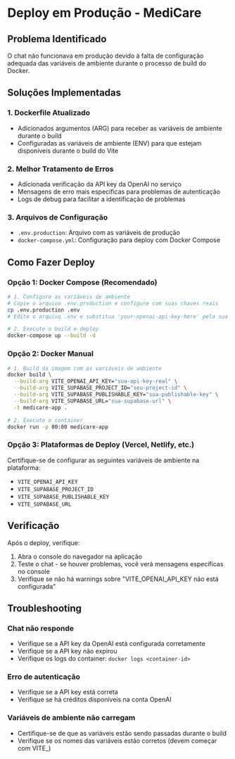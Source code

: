 # Deploy em Produção - MediCare

## Problema Identificado

O chat não funcionava em produção devido à falta de configuração adequada das variáveis de ambiente durante o processo de build do Docker.

## Soluções Implementadas

### 1. Dockerfile Atualizado
- Adicionados argumentos (ARG) para receber as variáveis de ambiente durante o build
- Configuradas as variáveis de ambiente (ENV) para que estejam disponíveis durante o build do Vite

### 2. Melhor Tratamento de Erros
- Adicionada verificação da API key da OpenAI no serviço
- Mensagens de erro mais específicas para problemas de autenticação
- Logs de debug para facilitar a identificação de problemas

### 3. Arquivos de Configuração
- `.env.production`: Arquivo com as variáveis de produção
- `docker-compose.yml`: Configuração para deploy com Docker Compose

## Como Fazer Deploy

### Opção 1: Docker Compose (Recomendado)
```bash
# 1. Configure as variáveis de ambiente
# Copie o arquivo .env.production e configure com suas chaves reais
cp .env.production .env
# Edite o arquivo .env e substitua 'your-openai-api-key-here' pela sua API key real

# 2. Execute o build e deploy
docker-compose up --build -d
```

### Opção 2: Docker Manual
```bash
# 1. Build da imagem com as variáveis de ambiente
docker build \
  --build-arg VITE_OPENAI_API_KEY="sua-api-key-real" \
  --build-arg VITE_SUPABASE_PROJECT_ID="seu-project-id" \
  --build-arg VITE_SUPABASE_PUBLISHABLE_KEY="sua-publishable-key" \
  --build-arg VITE_SUPABASE_URL="sua-supabase-url" \
  -t medicare-app .

# 2. Execute o container
docker run -p 80:80 medicare-app
```

### Opção 3: Plataformas de Deploy (Vercel, Netlify, etc.)
Certifique-se de configurar as seguintes variáveis de ambiente na plataforma:
- `VITE_OPENAI_API_KEY`
- `VITE_SUPABASE_PROJECT_ID`
- `VITE_SUPABASE_PUBLISHABLE_KEY`
- `VITE_SUPABASE_URL`

## Verificação

Após o deploy, verifique:
1. Abra o console do navegador na aplicação
2. Teste o chat - se houver problemas, você verá mensagens específicas no console
3. Verifique se não há warnings sobre "VITE_OPENAI_API_KEY não está configurada"

## Troubleshooting

### Chat não responde
- Verifique se a API key da OpenAI está configurada corretamente
- Verifique se a API key não expirou
- Verifique os logs do container: `docker logs <container-id>`

### Erro de autenticação
- Verifique se a API key está correta
- Verifique se há créditos disponíveis na conta OpenAI

### Variáveis de ambiente não carregam
- Certifique-se de que as variáveis estão sendo passadas durante o build
- Verifique se os nomes das variáveis estão corretos (devem começar com VITE_)